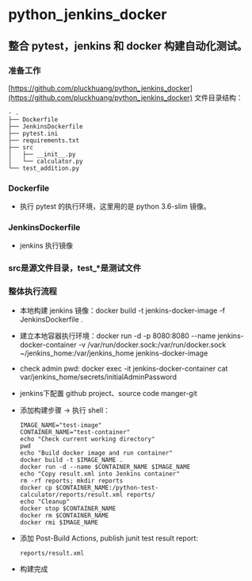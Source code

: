 # python_jenkins_docker


## 整合 pytest，jenkins 和 docker 构建自动化测试。

### 准备工作
[https://github.com/pluckhuang/python_jenkins_docker](https://github.com/pluckhuang/python_jenkins_docker)
文件目录结构：
```
- .
├── Dockerfile
├── JenkinsDockerfile
├── pytest.ini
├── requirements.txt
├── src
│   ├── __init__.py
│   └── calculator.py
└── test_addition.py
```

### Dockerfile
- 执行 pytest 的执行环境，这里用的是 python 3.6-slim 镜像。
### JenkinsDockerfile
- jenkins 执行镜像
### src是源文件目录，test_*是测试文件

### 整体执行流程

- 本地构建 jenkins 镜像：docker build -t jenkins-docker-image -f JenkinsDockerfile .
- 建立本地容器执行环境：docker run -d -p 8080:8080 --name jenkins-docker-container -v /var/run/docker.sock:/var/run/docker.sock ~/jenkins_home:/var/jenkins_home jenkins-docker-image
- check admin pwd: docker exec -it jenkins-docker-container cat var/jenkins_home/secrets/initialAdminPassword
- jenkins下配置 github project、source code manger-git
- 添加构建步骤 -> 执行 shell：
    ```shell
    IMAGE_NAME="test-image"
    CONTAINER_NAME="test-container"
    echo "Check current working directory"
    pwd
    echo "Build docker image and run container"
    docker build -t $IMAGE_NAME .
    docker run -d --name $CONTAINER_NAME $IMAGE_NAME
    echo "Copy result.xml into Jenkins container"
    rm -rf reports; mkdir reports
    docker cp $CONTAINER_NAME:/python-test-calculator/reports/result.xml reports/
    echo "Cleanup"
    docker stop $CONTAINER_NAME
    docker rm $CONTAINER_NAME
    docker rmi $IMAGE_NAME
    ```
- 添加 Post-Build Actions, publish junit test result report:
    ```
    reports/result.xml
    ```
    
- 构建完成
   
